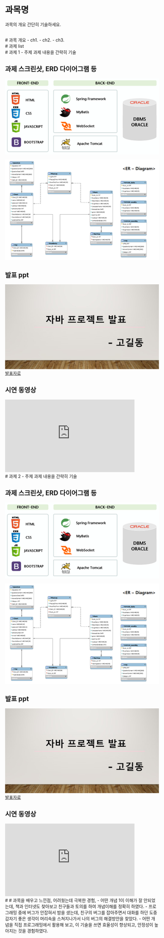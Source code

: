 # 과목명 
과목의 개요 간단히 기술하세요.

<br>
# 과목 개요
 - ch1. 
 - ch2. 
 - ch3. 

<br>
# 과제 list

<br>
# 과제 1 - 주제
과제 내용을 간략히 기술

## 과제 스크린샷, ERD 다이어그램 등
   <img src="architecture.PNG"/><br>
   
   <img src="erd.JPG"/><br>

## 발표 ppt
   <img src="ppt.JPG"/>[발표자료](/project.pptx)<br>

## 시연 동영상  
<iframe width="424" height="238" src="https://www.youtube.com/embed/reOGfxYJre0" title="YouTube video player" frameborder="0" allow="accelerometer; autoplay; clipboard-write; encrypted-media; gyroscope; picture-in-picture" allowfullscreen></iframe>


<br>
# 과제 2 - 주제
과제 내용을 간략히 기술

## 과제 스크린샷,  ERD 다이어그램 등
   <img src="architecture.PNG"/><br>
   
   <img src="erd.JPG"/><br>
   
## 발표 ppt
   <img src="ppt.JPG"/>[발표자료](/project.pptx)<br>

## 시연 동영상  
<iframe width="424" height="238" src="https://www.youtube.com/embed/reOGfxYJre0" title="YouTube video player" frameborder="0" allow="accelerometer; autoplay; clipboard-write; encrypted-media; gyroscope; picture-in-picture" allowfullscreen></iframe>



<br>
#
# 과목을 배우고 느낀점, 어려웠는데 극복한 경험,  
  - 어떤 개념 1이 이해가 잘 안되었는데, 책과 인터넷도 찾아보고 친구들과 토의를 하여 개념이해를 정확히 하였다. 
  - 프로그래밍 중에 버그가 안잡혀서 밤을 샜는데, 친구의 버그를 잡아주면서 대화를 하던 도중 갑자기 좋은 생각이 머리속을 스쳐지나가서 나의 버그의 해결방안을 찾았다.
  - 어떤 개념을 직접 프로그래밍에서 활용해 보고, 이 기술을 쓰면 효율성이 향상되고, 안정성이 높아지는 것을 경험하였다.
